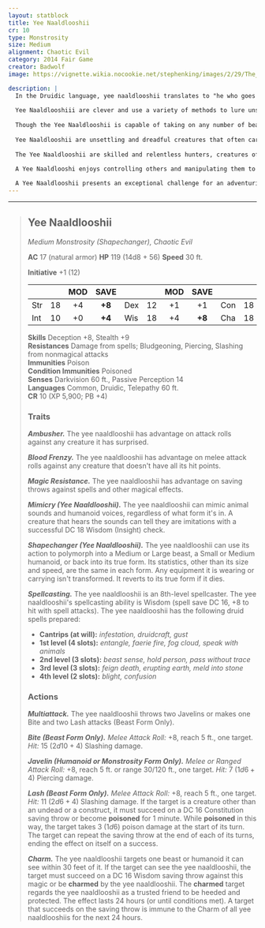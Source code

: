 ```yaml
---
layout: statblock
title: Yee Naaldlooshii
cr: 10
type: Monstrosity
size: Medium
alignment: Chaotic Evil
category: 2014 Fair Game
creator: Badwolf
image: https://vignette.wikia.nocookie.net/stephenking/images/2/29/The_Wendigo.jpg/revision/latest?cb=20150316180502

description: |
  In the Druidic language, yee naaldlooshii translates to "he who goes on all fours.” For those unfamiliar with the Druidic tongue, they are simply known as "skinwalkers." According to ancient legend, yee naaldlooshii are druids who sought to quickly obtain access to the highest levels of magic through the most nefarious and darkest means, by sacrificing a loved one to the powers of the Shadowfell. They are the twisted reflection of the druids they once were. Where once they represented nature and growth, yee naaldlooshii are the embodiment of corruption and unnatural decay. They perform perverse ceremonies and manipulate natural magic in opposition to the good, natural works druids traditionally perform, using their powers for evil by taking the form of animals to inflict pain and suffering on others.
  
  Yee Naaldlooshiii are clever and use a variety of methods to lure unsuspecting victims to their death. They may pretend to be an animal snared in a trap or mimic the voice of a young woman crying out for help, only to ambush their rescuer. Occasionally they steal the faces of others, taking on the identity of a common traveler or even a member of an adventuring party traversing through their territory. These mimicries fool many, but a sharp eye and keen ear will recognize them as imitations.
  
  Though the Yee Naaldlooshii is capable of taking on any number of beast or hybrid forms, its true form is that of their previous humanoid appearance, albeit twisted and corrupted by the abominable acts of evil they have committed.
  
  Yee Naaldlooshii are unsettling and dreadful creatures that often carry with them the stench of death. Some yee naaldlooshii’s humanoid and beast forms may be slightly unnerving. They may appear sickly or have an awkward gait. Others are more adept at blending in and infiltrate society. A friendly old neighbor lady, whose flowers are always blighted and wilted, may be a yee naaldlooshii in a cleverly crafted disguise, using her unassuming appearance to lure her marks. Thus, from ancient forests where they can hide among flora and fauna to sprawling cities filled with dark and deserted alleys, Yee Naaldlooshii are everywhere, waiting for their next victim.
  
  The Yee Naaldlooshii are skilled and relentless hunters, creatures of legend that are spoken of in hushed whispers and fear. Yee Naaldlooshi are beings of abject evil, delighting in the terror they can induce in others and the torments they can visit upon their victims thanks to the wide array of abilities and skills at their disposal. Yee Naaldlooshi can be nearly impossible to truly spot until it's too late, using their skills in Stealth and the pass without trace spell to remain hidden as they wish or simply pretending to be something or someone else with their ability to Shapechange and Mimicry, as well as their high Deception score. They are likely to surprise the adventuring party when they can in a frenzy of attacks or with the use of the blight or erupting earth spell, before using their Shapechange or the entangle, fog cloud, or meld into stone spells to slip away before it can be truly caught or damaged. Even when encountered face to face, they prove difficult to truly put down thanks to their powerful defensive statistics.

  A Yee Naaldlooshi enjoys controlling others and manipulating them to its own ends, using its Charm to devastating effect to sow chaos among the ranks of the party and add thralls under its command. It can even bend animals under its will, Charming them and supplementing its control and influence over them from its use of speak with animals to using beast bond to spy on or harass the adventuring party. It is said that entire forests can be held under the thrall of a Yee Naaldlooshii in this way.
  
  A Yee Naaldlooshii presents an exceptional challenge for an adventuring party, as much of the challenge involves ever being in a position to ever corner such a terrifying creature at all, all the while it continues to exhaust the party's resources and send its minions upon them while the party remains within its sights. Such monsters are likely to be the centerpiece monster of any adventure involving them, their presence felt throughout.
---
```


___
> ## Yee Naaldlooshii
> *Medium Monstrosity (Shapechanger), Chaotic Evil*
> 
> **AC** 17 (natural armor) **HP** 119 (14d8 + 56) **Speed** 30 ft.
> 
> **Initiative** +1 (12)
>
> | | | MOD | SAVE | | | MOD | SAVE | | | MOD | SAVE |
> |:--|:-:|:----:|:----:|:--|:-:|:----:|:----:|:--|:-:|:----:|:----:|
> |Str| 18| +4 | **+8** |Dex| 12| +1 | +1 |Con| 18| +4 | +4 |
> |Int| 10| +0 | **+4** |Wis| 18| +4 | **+8** |Cha| 18| +4 | **+8** |
>
> **Skills** Deception +8, Stealth +9  
> **Resistances** Damage from spells; Bludgeoning, Piercing, Slashing from nonmagical attacks  
> **Immunities** Poison  
> **Condition Immunities** Poisoned  
> **Senses** Darkvision 60 ft., Passive Perception 14  
> **Languages** Common, Druidic, Telepathy 60 ft.  
> **CR** 10 (XP 5,900; PB +4)
>
> ### Traits
>
> ***Ambusher.*** The yee naaldlooshii has advantage on attack rolls against any creature it has surprised.
>
> ***Blood Frenzy.*** The yee naaldlooshii has advantage on melee attack rolls against any creature that doesn't have all its hit points.
>
> ***Magic Resistance.*** The yee naaldlooshii has advantage on saving throws against spells and other magical effects.
>
> ***Mimicry (Yee Naaldlooshii).*** The yee naaldlooshii can mimic animal sounds and humanoid voices, regardless of what form it's in. A creature that hears the sounds can tell they are imitations with a successful DC 18 Wisdom (Insight) check.
>
> ***Shapechanger (Yee Naaldlooshii).*** The yee naaldlooshii can use its action to polymorph into a Medium or Large beast, a Small or Medium humanoid, or back into its true form. Its statistics, other than its size and speed, are the same in each form. Any equipment it is wearing or carrying isn't transformed. It reverts to its true form if it dies.
>
> ***Spellcasting.*** The yee naaldlooshii is an 8th-level spellcaster. The yee naaldlooshii's spellcasting ability is Wisdom (spell save DC 16, +8 to hit with spell attacks). The yee naaldlooshii has the following druid spells prepared:
> * **Cantrips (at will):** *infestation, druidcraft, gust*
> * **1st level (4 slots):** *entangle, faerie fire, fog cloud, speak with animals*
> * **2nd level (3 slots):** *beast sense, hold person, pass without trace*
> * **3rd level (3 slots):** *feign death, erupting earth, meld into stone*
> * **4th level (2 slots):** *blight, confusion*
>
> ### Actions
>
> ***Multiattack.*** The yee naaldlooshii throws two Javelins or makes one Bite and two Lash attacks (Beast Form Only).
>
> ***Bite (Beast Form Only).*** *Melee Attack Roll:* +8, reach 5 ft., one target. *Hit:* 15 ($2d10 + 4$) Slashing damage.
>
> ***Javelin (Humanoid or Monstrosity Form Only).*** *Melee or Ranged Attack Roll:* +8, reach 5 ft. or range 30/120 ft., one target. *Hit:* 7 ($1d6 + 4$) Piercing damage.
>
> ***Lash (Beast Form Only).*** *Melee Attack Roll:* +8, reach 5 ft., one target. *Hit:* 11 ($2d6 + 4$) Slashing damage. If the target is a creature other than an undead or a construct, it must succeed on a DC 16 Constitution saving throw or become **poisoned** for 1 minute. While **poisoned** in this way, the target takes 3 ($1d6$) poison damage at the start of its turn. The target can repeat the saving throw at the end of each of its turns, ending the effect on itself on a success.
>
> ***Charm.*** The yee naaldlooshii targets one beast or humanoid it can see within 30 feet of it. If the target can see the yee naaldlooshii, the target must succeed on a DC 16 Wisdom saving throw against this magic or be **charmed** by the yee naaldlooshii. The **charmed** target regards the yee naaldlooshii as a trusted friend to be heeded and protected. The effect lasts 24 hours (or until conditions met). A target that succeeds on the saving throw is immune to the Charm of all yee naaldlooshiis for the next 24 hours.